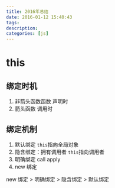 ```yaml
---
title: 2016年总结
date: 2016-01-12 15:40:43
tags:
description:
categories: [js]
---
```


# this

## 绑定时机

1. 非箭头函数函数
    声明时
2. 箭头函数
    调用时

## 绑定机制
1. 默认绑定
    `this`指向全局对象
2. 隐含绑定：拥有调用者
    `this`指向调用者
3. 明确绑定
    call
    apply
4. new 绑定

new 绑定 > 明确绑定 > 隐含绑定 > 默认绑定